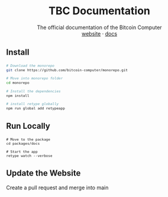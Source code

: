 <div align="center">
  <h1>TBC Documentation</h1>
  <p>
    The official documentation of the Bitcoin Computer
    <br />
    <a href="http://bitcoincomputer.io/">website</a> &#183; <a href="http://docs.bitcoincomputer.io/">docs</a>
  </p>
</div>

## Install

<font size=1>

```sh
# Download the monorepo
git clone https://github.com/bitcoin-computer/monorepo.git

# Move into monorepo folder
cd monorepo

# Install the dependencies
npm install

# install retype globally
npm run global add retypeapp
```

</font>

## Run Locally

<font size=1>

```shell
# Move to the package
cd packages/docs

# Start the app
retype watch --verbose
```

</font>

## Update the Website

Create a pull request and merge into main
